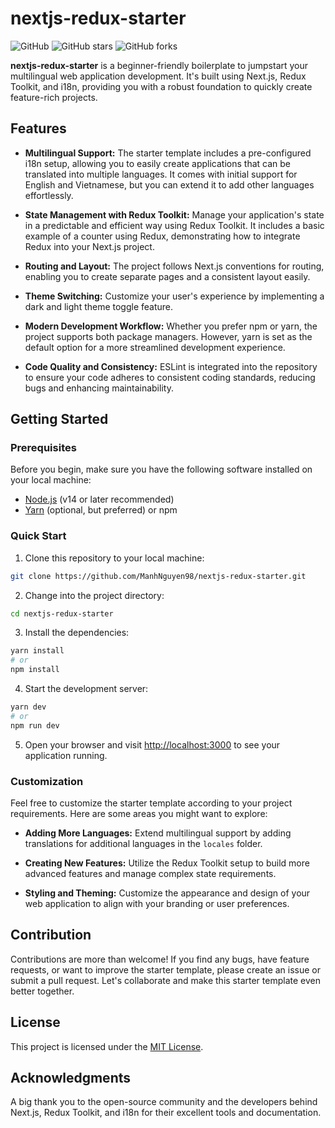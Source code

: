 # nextjs-redux-starter

![GitHub](https://img.shields.io/github/license/ManhNguyen98/nextjs-redux-starter)
![GitHub stars](https://img.shields.io/github/stars/ManhNguyen98/nextjs-redux-starter)
![GitHub forks](https://img.shields.io/github/forks/ManhNguyen98/nextjs-redux-starter)

**nextjs-redux-starter** is a beginner-friendly boilerplate to jumpstart your multilingual web application development. It's built using Next.js, Redux Toolkit, and i18n, providing you with a robust foundation to quickly create feature-rich projects.

## Features

- **Multilingual Support:** The starter template includes a pre-configured i18n setup, allowing you to easily create applications that can be translated into multiple languages. It comes with initial support for English and Vietnamese, but you can extend it to add other languages effortlessly.

- **State Management with Redux Toolkit:** Manage your application's state in a predictable and efficient way using Redux Toolkit. It includes a basic example of a counter using Redux, demonstrating how to integrate Redux into your Next.js project.

- **Routing and Layout:** The project follows Next.js conventions for routing, enabling you to create separate pages and a consistent layout easily.

- **Theme Switching:** Customize your user's experience by implementing a dark and light theme toggle feature.

- **Modern Development Workflow:** Whether you prefer npm or yarn, the project supports both package managers. However, yarn is set as the default option for a more streamlined development experience.

- **Code Quality and Consistency:** ESLint is integrated into the repository to ensure your code adheres to consistent coding standards, reducing bugs and enhancing maintainability.

## Getting Started

### Prerequisites

Before you begin, make sure you have the following software installed on your local machine:

- [Node.js](https://nodejs.org) (v14 or later recommended)
- [Yarn](https://yarnpkg.com) (optional, but preferred) or npm

### Quick Start

1. Clone this repository to your local machine:

```bash
git clone https://github.com/ManhNguyen98/nextjs-redux-starter.git
```

2. Change into the project directory:

```bash
cd nextjs-redux-starter
```

3. Install the dependencies:

```bash
yarn install
# or
npm install
```

4. Start the development server:

```bash
yarn dev
# or
npm run dev
```

5. Open your browser and visit [http://localhost:3000](http://localhost:3000) to see your application running.

### Customization

Feel free to customize the starter template according to your project requirements. Here are some areas you might want to explore:

- **Adding More Languages:** Extend multilingual support by adding translations for additional languages in the `locales` folder.

- **Creating New Features:** Utilize the Redux Toolkit setup to build more advanced features and manage complex state requirements.

- **Styling and Theming:** Customize the appearance and design of your web application to align with your branding or user preferences.

## Contribution

Contributions are more than welcome! If you find any bugs, have feature requests, or want to improve the starter template, please create an issue or submit a pull request. Let's collaborate and make this starter template even better together.

## License

This project is licensed under the [MIT License](LICENSE).

## Acknowledgments

A big thank you to the open-source community and the developers behind Next.js, Redux Toolkit, and i18n for their excellent tools and documentation.
